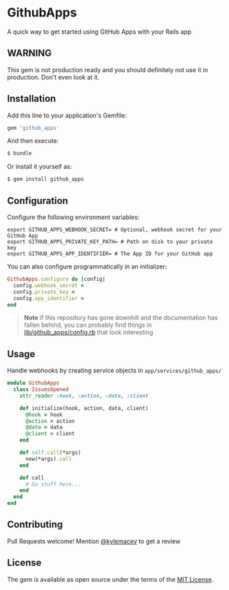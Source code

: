 # GithubApps
A quick way to get started using GitHub Apps with your Rails app

## WARNING
This gem is not production ready and you should definitely not use it in production. Don't even look at it.

## Installation
Add this line to your application's Gemfile:

```ruby
gem 'github_apps'
```

And then execute:
```bash
$ bundle
```

Or install it yourself as:
```bash
$ gem install github_apps
```

## Configuration

Configure the following environment variables:

```shell
export GITHUB_APPS_WEBHOOK_SECRET= # Optional, webhook secret for your GitHub App
export GITHUB_APPS_PRIVATE_KEY_PATH= # Path on disk to your private key
export GITHUB_APPS_APP_IDENTIFIER= # The App ID for your GitHub app
```

You can also configure programmatically in an initializer:

```ruby
GithubApps.configure do |config|
  config.webhook_secret =
  config.private_key =
  config.app_identifier =
end
```

> **Note** if this repository has gone downhill and the documentation has fallen behind, you can probably find things in [lib/github_apps/config.rb](./lib/github_apps/config.rb) that look interesting

## Usage

Handle webhooks by creating service objects in `app/services/github_apps/`

```ruby
module GithubApps
  class IssuesOpened
    attr_reader :hook, :action, :data, :client

    def initialize(hook, action, data, client)
      @hook = hook
      @action = action
      @data = data
      @client = client
    end

    def self.call(*args)
      new(*args).call
    end

    def call
      # Do stuff here...
    end
  end
end
```

## Contributing

Pull Requests welcome! Mention [@kylemacey](https://github.com/kylemacey) to get a review

## License
The gem is available as open source under the terms of the [MIT License](https://opensource.org/licenses/MIT).
